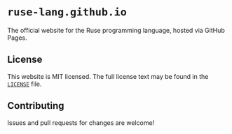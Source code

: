 # `ruse-lang.github.io`

The official website for the Ruse programming language, hosted via GitHub
Pages.

## License

This website is MIT licensed. The full license text may be found in the
[`LICENSE`](license) file.

## Contributing

Issues and pull requests for changes are welcome!


